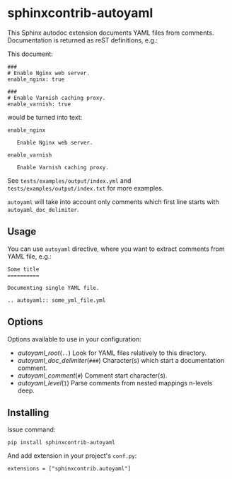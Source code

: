 # sphinxcontrib-autoyaml

This Sphinx autodoc extension documents YAML files from comments. Documentation
is returned as reST definitions, e.g.:

This document:

```
###
# Enable Nginx web server.
enable_nginx: true

###
# Enable Varnish caching proxy.
enable_varnish: true
```

would be turned into text:

```
enable_nginx

   Enable Nginx web server.

enable_varnish

   Enable Varnish caching proxy.
```

See `tests/examples/output/index.yml` and `tests/examples/output/index.txt` for
more examples.

`autoyaml` will take into account only comments which first line starts with
`autoyaml_doc_delimiter`.

## Usage

You can use `autoyaml` directive, where you want to extract comments
from YAML file, e.g.:

```
Some title
==========

Documenting single YAML file.

.. autoyaml:: some_yml_file.yml
```

## Options

Options available to use in your configuration:

- *autoyaml_root*(`..`)
  Look for YAML files relatively to this directory.
- *autoyaml_doc_delimiter*(`###`)
  Character(s) which start a documentation comment.
- *autoyaml_comment*(`#`)
  Comment start character(s).
- *autoyaml_level*(`1`)
  Parse comments from nested mappings n-levels deep.

## Installing

Issue command:

```
pip install sphinxcontrib-autoyaml
```

And add extension in your project's ``conf.py``:

```
extensions = ["sphinxcontrib.autoyaml"]
```
